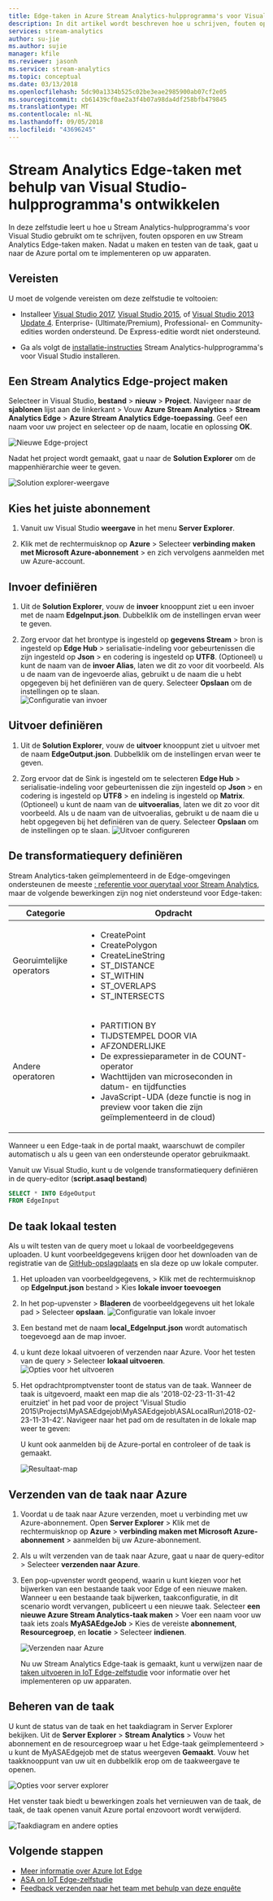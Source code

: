 ```yaml
---
title: Edge-taken in Azure Stream Analytics-hulpprogramma's voor Visual Studio
description: In dit artikel wordt beschreven hoe u schrijven, fouten opsporen en uw Stream Analytics Edge-taken met behulp van de Stream Analytics-hulpprogramma's voor Visual Studio maakt.
services: stream-analytics
author: su-jie
ms.author: sujie
manager: kfile
ms.reviewer: jasonh
ms.service: stream-analytics
ms.topic: conceptual
ms.date: 03/13/2018
ms.openlocfilehash: 5dc90a1334b525c02be3eae2985900ab07cf2e05
ms.sourcegitcommit: cb61439cf0ae2a3f4b07a98da4df258bfb479845
ms.translationtype: MT
ms.contentlocale: nl-NL
ms.lasthandoff: 09/05/2018
ms.locfileid: "43696245"
---
```

# <a name="develop-stream-analytics-edge-jobs-using-visual-studio-tools"></a>Stream Analytics Edge-taken met behulp van Visual Studio-hulpprogramma's ontwikkelen

In deze zelfstudie leert u hoe u Stream Analytics-hulpprogramma's voor Visual Studio gebruikt om te schrijven, fouten opsporen en uw Stream Analytics Edge-taken maken. Nadat u maken en testen van de taak, gaat u naar de Azure portal om te implementeren op uw apparaten. 

## <a name="prerequisites"></a>Vereisten

U moet de volgende vereisten om deze zelfstudie te voltooien:

* Installeer [Visual Studio 2017](https://www.visualstudio.com/downloads/), [Visual Studio 2015](https://www.visualstudio.com/vs/older-downloads/), of [Visual Studio 2013 Update 4](https://www.microsoft.com/download/details.aspx?id=45326). Enterprise- (Ultimate/Premium), Professional- en Community-edities worden ondersteund. De Express-editie wordt niet ondersteund.  

* Ga als volgt de [installatie-instructies](stream-analytics-tools-for-visual-studio-edge-jobs.md) Stream Analytics-hulpprogramma's voor Visual Studio installeren.
 
## <a name="create-a-stream-analytics-edge-project"></a>Een Stream Analytics Edge-project maken 

Selecteer in Visual Studio, **bestand** > **nieuw** > **Project**. Navigeer naar de **sjablonen** lijst aan de linkerkant > Vouw **Azure Stream Analytics** > **Stream Analytics Edge**  >   **Azure Stream Analytics Edge-toepassing**. Geef een naam voor uw project en selecteer op de naam, locatie en oplossing **OK**.

![Nieuwe Edge-project](./media/stream-analytics-tools-for-visual-studio-edge-jobs/new-edge-project.png)

Nadat het project wordt gemaakt, gaat u naar de **Solution Explorer** om de mappenhiërarchie weer te geven.

![Solution explorer-weergave](./media/stream-analytics-tools-for-visual-studio-edge-jobs/edge-project-in-solution-explorer.png)

 
## <a name="choose-the-correct-subscription"></a>Kies het juiste abonnement

1. Vanuit uw Visual Studio **weergave** in het menu **Server Explorer**.  

2. Klik met de rechtermuisknop op **Azure** > Selecteer **verbinding maken met Microsoft Azure-abonnement** > en zich vervolgens aanmelden met uw Azure-account.

## <a name="define-inputs"></a>Invoer definiëren

1. Uit de **Solution Explorer**, vouw de **invoer** knooppunt ziet u een invoer met de naam **EdgeInput.json**. Dubbelklik om de instellingen ervan weer te geven.  

2. Zorg ervoor dat het brontype is ingesteld op **gegevens Stream** > bron is ingesteld op **Edge Hub** > serialisatie-indeling voor gebeurtenissen die zijn ingesteld op **Json** > en codering is ingesteld op **UTF8**. (Optioneel) u kunt de naam van de **invoer Alias**, laten we dit zo voor dit voorbeeld. Als u de naam van de ingevoerde alias, gebruikt u de naam die u hebt opgegeven bij het definiëren van de query. Selecteer **Opslaan** om de instellingen op te slaan.  
   ![Configuratie van invoer](./media/stream-analytics-tools-for-visual-studio-edge-jobs/stream-analytics-input-configuration.png)
 


## <a name="define-outputs"></a>Uitvoer definiëren

1. Uit de **Solution Explorer**, vouw de **uitvoer** knooppunt ziet u uitvoer met de naam **EdgeOutput.json**. Dubbelklik om de instellingen ervan weer te geven.  

2. Zorg ervoor dat de Sink is ingesteld om te selecteren **Edge Hub** > serialisatie-indeling voor gebeurtenissen die zijn ingesteld op **Json** > en codering is ingesteld op **UTF8** > en indeling is ingesteld op  **Matrix**. (Optioneel) u kunt de naam van de **uitvoeralias**, laten we dit zo voor dit voorbeeld. Als u de naam van de uitvoeralias, gebruikt u de naam die u hebt opgegeven bij het definiëren van de query. Selecteer **Opslaan** om de instellingen op te slaan. 
   ![Uitvoer configureren](./media/stream-analytics-tools-for-visual-studio-edge-jobs/stream-analytics-output-configuration.png)
 
## <a name="define-the-transformation-query"></a>De transformatiequery definiëren

Stream Analytics-taken geïmplementeerd in de Edge-omgevingen ondersteunen de meeste [: referentie voor querytaal voor Stream Analytics](https://msdn.microsoft.com/azure/stream-analytics/reference/stream-analytics-query-language-reference?f=255&MSPPError=-2147217396), maar de volgende bewerkingen zijn nog niet ondersteund voor Edge-taken: 


|**Categorie**  | **Opdracht**  |
|---------|---------|
|Georuimtelijke operators |<ul><li>CreatePoint</li><li>CreatePolygon</li><li>CreateLineString</li><li>ST_DISTANCE</li><li>ST_WITHIN</li><li>ST_OVERLAPS</li><li>ST_INTERSECTS</li></ul> |
|Andere operatoren | <ul><li>PARTITION BY</li><li>TIJDSTEMPEL DOOR VIA</li><li>AFZONDERLIJKE</li><li>De expressieparameter in de COUNT-operator</li><li>Wachttijden van microseconden in datum- en tijdfuncties</li><li>JavaScript-UDA (deze functie is nog in preview voor taken die zijn geïmplementeerd in de cloud)</li></ul>   |

Wanneer u een Edge-taak in de portal maakt, waarschuwt de compiler automatisch u als u geen van een ondersteunde operator gebruikmaakt.

Vanuit uw Visual Studio, kunt u de volgende transformatiequery definiëren in de query-editor (**script.asaql bestand**)

```sql
SELECT * INTO EdgeOutput
FROM EdgeInput 
```

## <a name="test-the-job-locally"></a>De taak lokaal testen

Als u wilt testen van de query moet u lokaal de voorbeeldgegevens uploaden. U kunt voorbeeldgegevens krijgen door het downloaden van de registratie van de [GitHub-opslagplaats](https://github.com/Azure/azure-stream-analytics/blob/master/Sample%20Data/Registration.json) en sla deze op uw lokale computer. 

1. Het uploaden van voorbeeldgegevens, > Klik met de rechtermuisknop op **EdgeInput.json** bestand > Kies **lokale invoer toevoegen**  

2. In het pop-upvenster > **Bladeren** de voorbeeldgegevens uit het lokale pad > Selecteer **opslaan**.
   ![Configuratie van lokale invoer](./media/stream-analytics-tools-for-visual-studio-edge-jobs/stream-analytics-local-input-configuration.png)
 
3. Een bestand met de naam **local_EdgeInput.json** wordt automatisch toegevoegd aan de map invoer.  
4. u kunt deze lokaal uitvoeren of verzenden naar Azure. Voor het testen van de query > Selecteer **lokaal uitvoeren**.  
   ![Opties voor het uitvoeren](./media/stream-analytics-tools-for-visual-studio-edge-jobs/run-options.png)
 
5. Het opdrachtpromptvenster toont de status van de taak. Wanneer de taak is uitgevoerd, maakt een map die als '2018-02-23-11-31-42 eruitziet' in het pad voor de project 'Visual Studio 2015\Projects\MyASAEdgejob\MyASAEdgejob\ASALocalRun\2018-02-23-11-31-42'. Navigeer naar het pad om de resultaten in de lokale map weer te geven:

   U kunt ook aanmelden bij de Azure-portal en controleer of de taak is gemaakt. 

   ![Resultaat-map](./media/stream-analytics-tools-for-visual-studio-edge-jobs/result-folder.png)

## <a name="submit-the-job-to-azure"></a>Verzenden van de taak naar Azure

1. Voordat u de taak naar Azure verzenden, moet u verbinding met uw Azure-abonnement. Open **Server Explorer** > Klik met de rechtermuisknop op **Azure** > **verbinding maken met Microsoft Azure-abonnement** > aanmelden bij uw Azure-abonnement.  

2. Als u wilt verzenden van de taak naar Azure, gaat u naar de query-editor > Selecteer **verzenden naar Azure**.  

3. Een pop-upvenster wordt geopend, waarin u kunt kiezen voor het bijwerken van een bestaande taak voor Edge of een nieuwe maken. Wanneer u een bestaande taak bijwerken, taakconfiguratie, in dit scenario wordt vervangen, publiceert u een nieuwe taak. Selecteer **een nieuwe Azure Stream Analytics-taak maken** > Voer een naam voor uw taak iets zoals **MyASAEdgeJob** > Kies de vereiste **abonnement**, **Resourcegroep**, en **locatie** > Selecteer **indienen**.

   ![Verzenden naar Azure](./media/stream-analytics-tools-for-visual-studio-edge-jobs/submit-to-azure.png)
 
   Nu uw Stream Analytics Edge-taak is gemaakt, kunt u verwijzen naar de [taken uitvoeren in IoT Edge-zelfstudie](stream-analytics-edge.md) voor informatie over het implementeren op uw apparaten. 

## <a name="manage-the-job"></a>Beheren van de taak 

U kunt de status van de taak en het taakdiagram in Server Explorer bekijken. Uit de **Server Explorer** > **Stream Analytics** > Vouw het abonnement en de resourcegroep waar u het Edge-taak geïmplementeerd > u kunt de MyASAEdgejob met de status weergeven **Gemaakt**. Vouw het taakknooppunt van uw uit en dubbelklik erop om de taakweergave te openen.

![Opties voor server explorer](./media/stream-analytics-tools-for-visual-studio-edge-jobs/server-explorer-options.png)
 
Het venster taak biedt u bewerkingen zoals het vernieuwen van de taak, de taak, de taak openen vanuit Azure portal enzovoort wordt verwijderd.

![Taakdiagram en andere opties](./media/stream-analytics-tools-for-visual-studio-edge-jobs/job-diagram-and-other-options.png) 

## <a name="next-steps"></a>Volgende stappen

* [Meer informatie over Azure Iot Edge](../iot-edge/about-iot-edge.md)
* [ASA on IoT Edge-zelfstudie](../iot-edge/tutorial-deploy-stream-analytics.md)
* [Feedback verzenden naar het team met behulp van deze enquête](https://forms.office.com/Pages/ResponsePage.aspx?id=v4j5cvGGr0GRqy180BHbR2czagZ-i_9Cg6NhAZlH9ypUMjNEM0RDVU9CVTBQWDdYTlk0UDNTTFdUTC4u) 
